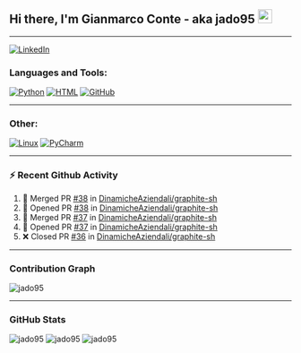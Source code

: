 ## Hi there, I'm Gianmarco Conte - aka jado95 <img src="https://media.giphy.com/media/hvRJCLFzcasrR4ia7z/giphy.gif" width="25px">

---
[![LinkedIn](https://img.shields.io/badge/LinkedIn-0077B5?style=for-the-badge&logo=linkedin&logoColor=white)](https://www.linkedin.com/in/gianmarco-conte-591a08106)

### Languages and Tools:

[![Python](https://img.shields.io/badge/Python-3776AB?style=for-the-badge&logo=python&logoColor=white)](https://www.python.org)
[![HTML](https://img.shields.io/badge/HTML5-E34F26?style=for-the-badge&logo=html5&logoColor=white)](https://developer.mozilla.org/en-US/docs/Web/HTML)
[![GitHub](https://img.shields.io/badge/GitHub-100000?style=for-the-badge&logo=github&logoColor=white)](https://github.com/jado95)

---

### Other:

[![Linux](https://img.shields.io/badge/Linux-FCC624?style=for-the-badge&logo=linux&logoColor=black)](https://www.linux.org)
[![PyCharm](https://img.shields.io/badge/pycharm-143?style=for-the-badge&logo=pycharm&logoColor=black&color=black&labelColor=green)](https://www.jetbrains.com/pycharm)

---

### ⚡ Recent Github Activity

<!--START_SECTION:activity-->
1. 🎉 Merged PR [#38](https://github.com/DinamicheAziendali/graphite-sh/pull/38) in [DinamicheAziendali/graphite-sh](https://github.com/DinamicheAziendali/graphite-sh)
2. 💪 Opened PR [#38](https://github.com/DinamicheAziendali/graphite-sh/pull/38) in [DinamicheAziendali/graphite-sh](https://github.com/DinamicheAziendali/graphite-sh)
3. 🎉 Merged PR [#37](https://github.com/DinamicheAziendali/graphite-sh/pull/37) in [DinamicheAziendali/graphite-sh](https://github.com/DinamicheAziendali/graphite-sh)
4. 💪 Opened PR [#37](https://github.com/DinamicheAziendali/graphite-sh/pull/37) in [DinamicheAziendali/graphite-sh](https://github.com/DinamicheAziendali/graphite-sh)
5. ❌ Closed PR [#36](https://github.com/DinamicheAziendali/graphite-sh/pull/36) in [DinamicheAziendali/graphite-sh](https://github.com/DinamicheAziendali/graphite-sh)
<!--END_SECTION:activity-->

---

### Contribution Graph
![jado95](https://activity-graph.herokuapp.com/graph?username=jado95&theme=github)

---

### GitHub Stats
![jado95](https://github-readme-stats.vercel.app/api?username=jado95&bg_color=30,e96443,904e95&title_color=fff&text_color=fff&count_private=true)
![jado95](https://github-readme-stats.vercel.app/api/top-langs/?username=jado95&show_icons=true&theme=react&count_private=true)
![jado95](https://github-readme-streak-stats.herokuapp.com/?user=jado95&show_icons=true&theme=react&count_private=true)

